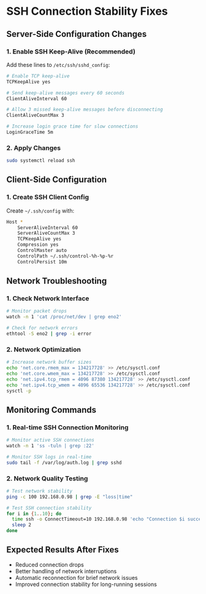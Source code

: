 # SSH Connection Stability Fixes

## Server-Side Configuration Changes

### 1. Enable SSH Keep-Alive (Recommended)
Add these lines to `/etc/ssh/sshd_config`:

```bash
# Enable TCP keep-alive
TCPKeepAlive yes

# Send keep-alive messages every 60 seconds
ClientAliveInterval 60

# Allow 3 missed keep-alive messages before disconnecting
ClientAliveCountMax 3

# Increase login grace time for slow connections
LoginGraceTime 5m
```

### 2. Apply Changes
```bash
sudo systemctl reload ssh
```

## Client-Side Configuration

### 1. Create SSH Client Config
Create `~/.ssh/config` with:

```bash
Host *
    ServerAliveInterval 60
    ServerAliveCountMax 3
    TCPKeepAlive yes
    Compression yes
    ControlMaster auto
    ControlPath ~/.ssh/control-%h-%p-%r
    ControlPersist 10m
```

## Network Troubleshooting

### 1. Check Network Interface
```bash
# Monitor packet drops
watch -n 1 'cat /proc/net/dev | grep eno2'

# Check for network errors
ethtool -S eno2 | grep -i error
```

### 2. Network Optimization
```bash
# Increase network buffer sizes
echo 'net.core.rmem_max = 134217728' >> /etc/sysctl.conf
echo 'net.core.wmem_max = 134217728' >> /etc/sysctl.conf
echo 'net.ipv4.tcp_rmem = 4096 87380 134217728' >> /etc/sysctl.conf
echo 'net.ipv4.tcp_wmem = 4096 65536 134217728' >> /etc/sysctl.conf
sysctl -p
```

## Monitoring Commands

### 1. Real-time SSH Connection Monitoring
```bash
# Monitor active SSH connections
watch -n 1 'ss -tuln | grep :22'

# Monitor SSH logs in real-time
sudo tail -f /var/log/auth.log | grep sshd
```

### 2. Network Quality Testing
```bash
# Test network stability
ping -c 100 192.168.0.98 | grep -E "loss|time"

# Test SSH connection stability
for i in {1..10}; do
  time ssh -o ConnectTimeout=10 192.168.0.98 'echo "Connection $i successful"'
  sleep 2
done
```

## Expected Results After Fixes

- Reduced connection drops
- Better handling of network interruptions
- Automatic reconnection for brief network issues
- Improved connection stability for long-running sessions
